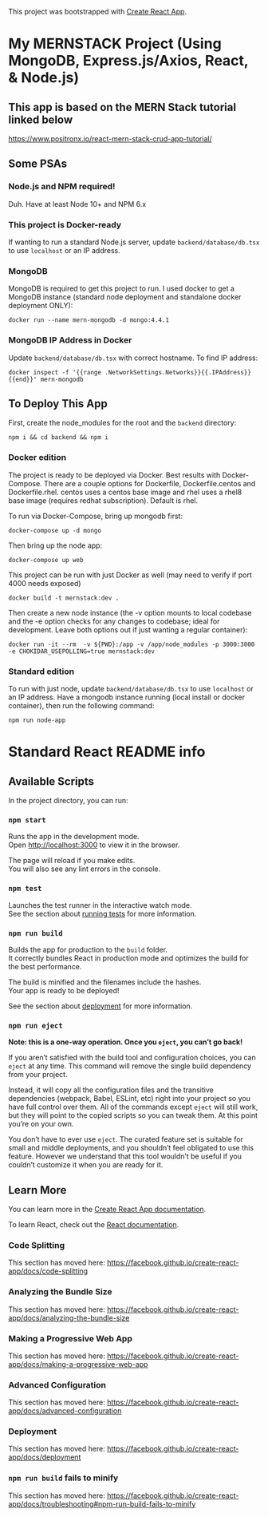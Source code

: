 This project was bootstrapped with [Create React App](https://github.com/facebook/create-react-app).

# My MERNSTACK Project (Using MongoDB, Express.js/Axios, React, & Node.js)

## This app is based on the MERN Stack tutorial linked below

https://www.positronx.io/react-mern-stack-crud-app-tutorial/

## Some PSAs

### Node.js and NPM required!

Duh. Have at least Node 10+ and NPM 6.x

### This project is Docker-ready

If wanting to run a standard Node.js server, update `backend/database/db.tsx` to use `localhost` or an IP address.

### MongoDB

MongoDB is required to get this project to run. I used docker to get a MongoDB instance (standard node deployment and standalone docker deployment ONLY):

`docker run --name mern-mongodb -d mongo:4.4.1`

### MongoDB IP Address in Docker

Update `backend/database/db.tsx` with correct hostname. To find IP address:

`docker inspect -f '{{range .NetworkSettings.Networks}}{{.IPAddress}}{{end}}' mern-mongodb`

## To Deploy This App

First, create the node_modules for the root and the `backend` directory:

`npm i && cd backend && npm i`

### Docker edition

The project is ready to be deployed via Docker. Best results with Docker-Compose. There are a couple options for Dockerfile, Dockerfile.centos and Dockerfile.rhel. centos uses a centos base image and rhel uses a rhel8 base image (requires redhat subscription). Default is rhel.

To run via Docker-Compose, bring up mongodb first:

`docker-compose up -d mongo`

Then bring up the node app:

`docker-compose up web`

This project can be run with just Docker as well (may need to verify if port 4000 needs exposed)

`docker build -t mernstack:dev .`

Then create a new node instance (the -v option mounts to local codebase and the -e option checks for any changes to codebase; ideal for development. Leave both options out if just wanting a regular container):

`docker run -it --rm  -v ${PWD}:/app -v /app/node_modules -p 3000:3000 -e CHOKIDAR_USEPOLLING=true mernstack:dev`

### Standard edition

To run with just node, update `backend/database/db.tsx` to use `localhost` or an IP address. Have a mongodb instance running (local install or docker container), then run the following command:

`npm run node-app`


# Standard React README info

## Available Scripts

In the project directory, you can run:

### `npm start`

Runs the app in the development mode.<br />
Open [http://localhost:3000](http://localhost:3000) to view it in the browser.

The page will reload if you make edits.<br />
You will also see any lint errors in the console.

### `npm test`

Launches the test runner in the interactive watch mode.<br />
See the section about [running tests](https://facebook.github.io/create-react-app/docs/running-tests) for more information.

### `npm run build`

Builds the app for production to the `build` folder.<br />
It correctly bundles React in production mode and optimizes the build for the best performance.

The build is minified and the filenames include the hashes.<br />
Your app is ready to be deployed!

See the section about [deployment](https://facebook.github.io/create-react-app/docs/deployment) for more information.

### `npm run eject`

**Note: this is a one-way operation. Once you `eject`, you can’t go back!**

If you aren’t satisfied with the build tool and configuration choices, you can `eject` at any time. This command will remove the single build dependency from your project.

Instead, it will copy all the configuration files and the transitive dependencies (webpack, Babel, ESLint, etc) right into your project so you have full control over them. All of the commands except `eject` will still work, but they will point to the copied scripts so you can tweak them. At this point you’re on your own.

You don’t have to ever use `eject`. The curated feature set is suitable for small and middle deployments, and you shouldn’t feel obligated to use this feature. However we understand that this tool wouldn’t be useful if you couldn’t customize it when you are ready for it.

## Learn More

You can learn more in the [Create React App documentation](https://facebook.github.io/create-react-app/docs/getting-started).

To learn React, check out the [React documentation](https://reactjs.org/).

### Code Splitting

This section has moved here: https://facebook.github.io/create-react-app/docs/code-splitting

### Analyzing the Bundle Size

This section has moved here: https://facebook.github.io/create-react-app/docs/analyzing-the-bundle-size

### Making a Progressive Web App

This section has moved here: https://facebook.github.io/create-react-app/docs/making-a-progressive-web-app

### Advanced Configuration

This section has moved here: https://facebook.github.io/create-react-app/docs/advanced-configuration

### Deployment

This section has moved here: https://facebook.github.io/create-react-app/docs/deployment

### `npm run build` fails to minify

This section has moved here: https://facebook.github.io/create-react-app/docs/troubleshooting#npm-run-build-fails-to-minify